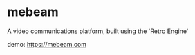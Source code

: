 # mebeam
A video communications platform, built using the 'Retro Engine'

demo: https://mebeam.com

